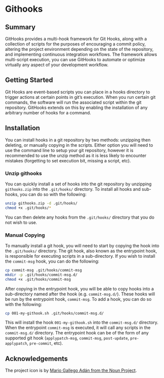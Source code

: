 # Githooks

## Summary

GitHooks provides a multi-hook framework for Git Hooks, along with a collection of scripts for the purposes of encouraging a commit policy, altering the project environment depending on the state of the repository, and implementing continuous integration workflows. The framework allows multi-script execution,  you can use GitHooks to automate or optimize virtually any aspect of your development workflow.

## Getting Started

Git Hooks are event-based scripts you can place in a hooks directory to trigger actions at certain points in git’s execution. When you run certain git commands, the software will run the associated script within the git repository. GitHooks extends on this by enabling the installation of any arbitrary number of hooks for a command.

## Installation

You can install hooks in a git repository by two methods: unzipping then deleting, or manually copying in the scripts. Either option you will need to use the command line to setup your git repository, however it is recommended to use the unzip method as it is less likely to encounter mistakes (forgetting to set execution bit, missing a script, etc).

### Unzip githooks

You can quickly install a set of hooks into the git repository by unzipping `githooks.zip` into the `.git/hooks/` directory. To install all hooks and sub-hooks, you can do so with the following:

```bash
unzip githooks.zip -d .git/hooks/
chmod +x .git/hooks/*
```

You can then delete any hooks from the `.git/hooks/` directory that you do not wish to use.

### Manual Copying

To manually install a git hook, you will need to start by copying the hook into the `.git/hooks/` directory. The git hook, also known as the entrypoint hook, is responsible for executing scripts in a sub-directory. If you wish to install the `commit-msg` hook, you can do the following:

```bash
cp commit-msg .git/hooks/commit-msg
mkdir -p .git/hooks/commit-msg.d/
chmod +x .git/hooks/commit-msg
```

After copying in the entrypoint hook, you will be able to copy hooks into a sub-directory named after the hook (e.g. `commit-msg.d/`). These hooks will be run by the entrypoint hook, `commit-msg`. To add a hook, you can do so with the following:

```bash
cp 001-my-githook.sh .git/hooks/commit-msg.d/
```

This will install the hook `001-my-githook.sh` into the `commit-msg.d/` directory. When the entrypoint `commit-msg` is executed, it will call any scripts in the `commit-msg.d/` directory. The entrypoint hook can be of the form of any supported git hook (`applypatch-msg`, `commit-msg`, `post-update`, `pre-applypatch`, `pre-commit`, etc).

## Acknowledgements

The project icon is by [Mario Gallego Adán from the Noun Project](docs/icon/README.md).